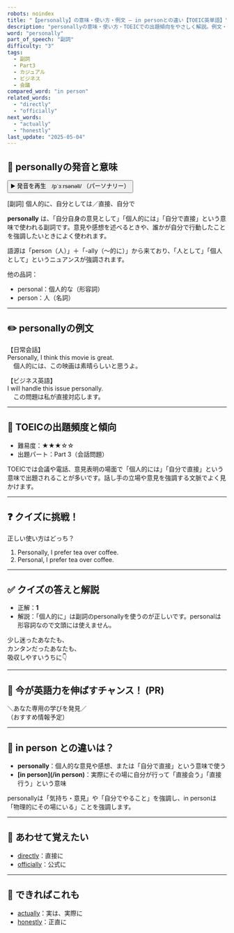 ```yaml
---
robots: noindex
title: "【personally】の意味・使い方・例文 ― in personとの違い【TOEIC英単語】"
description: "personallyの意味・使い方・TOEICでの出題傾向をやさしく解説。例文・クイズ付きでin personとの違いもわかりやすく学べます。"
word: "personally"
part_of_speech: "副詞"
difficulty: "3"
tags:
  - 副詞
  - Part3
  - カジュアル
  - ビジネス
  - 会議
compared_word: "in person"
related_words:
  - "directly"
  - "officially"
next_words:
  - "actually"
  - "honestly"
last_update: "2025-05-04"
---
```


## 🔰 personallyの発音と意味

<button class="play-audio" onclick="playTTS('personally')">
  <span class="play-audio-main">
    ▶️ 発音を再生　/pˈɜːrsənəli/
  </span>
  <span class="play-audio-sub">
    （パーソナリー）
  </span>
</button>

[副詞] 個人的に、自分としては／直接、自分で

**personally** は、「自分自身の意見として」「個人的には」「自分で直接」という意味で使われる副詞です。意見や感想を述べるときや、誰かが自分で行動したことを強調したいときによく使われます。

語源は「person（人）」＋「-ally（～的に）」から来ており、「人として」「個人として」というニュアンスが強調されます。

他の品詞：  
- personal：個人的な（形容詞）
- person：人（名詞）

---

## ✏️ personallyの例文

【日常会話】  
Personally, I think this movie is great.  
　個人的には、この映画は素晴らしいと思うよ。

【ビジネス英語】  
I will handle this issue personally.  
　この問題は私が直接対応します。

---

## 🎯 TOEICの出題頻度と傾向

- 難易度：★★★☆☆
- 出題パート：Part 3（会話問題）

TOEICでは会議や電話、意見表明の場面で「個人的には」「自分で直接」という意味で出題されることが多いです。話し手の立場や意見を強調する文脈でよく見かけます。

---

## ❓ クイズに挑戦！

正しい使い方はどっち？

1. Personally, I prefer tea over coffee.  
2. Personal, I prefer tea over coffee.

---

## ✅ クイズの答えと解説

- 正解：**1**
- 解説：「個人的に」は副詞のpersonallyを使うのが正しいです。personalは形容詞なので文頭には使えません。

少し迷ったあなたも、  
カンタンだったあなたも、  
吸収しやすいうちに👇️

---

## 🚀 今が英語力を伸ばすチャンス！ (PR)

<div class="info-center">
＼あなた専用の学びを発見／<br>  
（おすすめ情報予定）
</div>

---

## 🤔  in person との違いは？

- **personally**：個人的な意見や感想、または「自分で直接」という意味で使う
- **[in person](/in person)**：実際にその場に自分が行って「直接会う」「直接行う」という意味

personallyは「気持ち・意見」や「自分でやること」を強調し、in personは「物理的にその場にいる」ことを強調します。

---

## 🧩 あわせて覚えたい

- [directly](/word/directly)：直接に
- [officially](/word/officially)：公式に

---

## 📖 できればこれも

- [actually](/word/actually)：実は、実際に
- [honestly](/word/honestly)：正直に

<!-- cvid: aid41_bid22 -->
